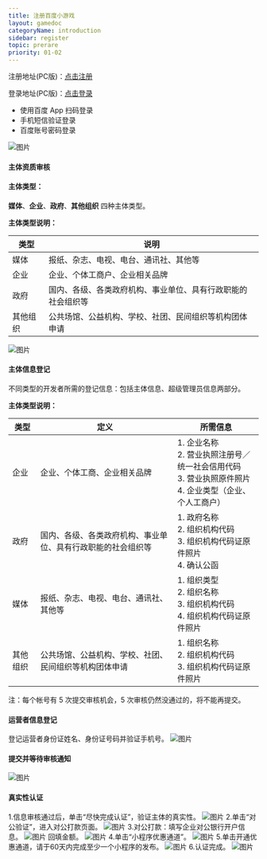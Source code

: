 ```yaml
---
title: 注册百度小游戏
layout: gamedoc
categoryName: introduction
sidebar: register
topic: prerare
priority: 01-02
---
```



注册地址(PC版)：[点击注册](https://passport.baidu.com/v2/?reg&tt=1521786256298&overseas=undefined&gid=D8D45DC-FFC4-486A-BA34-B3215E98FF74&tpl=mn&u=https%3A%2F%2Fwww.baidu.com%2F)

登录地址(PC版)：[点击登录](https://smartprogram.baidu.com/mappconsole/main/login)

- 使用百度 App 扫码登录
- 手机短信验证登录
- 百度账号密码登录


 ![图片](/img/game/introduction/prerare/newadd20.jpg)

#### 主体资质审核

#### 主体类型：
**媒体**、**企业**、**政府**、**其他组织** 四种主体类型。

**主体类型说明：**

|类型|说明|
|-|-|
|媒体|报纸、杂志、电视、电台、通讯社、其他等|
|企业|企业、个体工商户、企业相关品牌|
|政府|国内、各级、各类政府机构、事业单位、具有行政职能的社会组织等|
|其他组织|公共场馆、公益机构、学校、社团、民间组织等机构团体申请|

 ![图片](/img/game/introduction/prerare/apply08.png)

#### 主体信息登记
不同类型的开发者所需的登记信息：包括主体信息、超级管理员信息两部分。

**主体类型说明：**

|类型|定义|所需信息|
|-|-|-|
|企业|企业、个体工商、企业相关品牌|1. 企业名称 <br>2. 营业执照注册号／统一社会信用代码 <br>3. 营业执照原件照片<br>4. 企业类型（企业、个人工商户）|
|政府|国内、各级、各类政府机构、事业单位、具有行政职能的社会组织等|1. 政府名称<br>2. 组织机构代码<br>3. 组织机构代码证原件照片<br>4. 确认公函|
|媒体|报纸、杂志、电视、电台、通讯社、其他等|1. 组织类型<br>2. 组织名称<br>3. 组织机构代码<br>4. 组织机构代码证原件照片|
|其他组织|公共场馆、公益机构、学校、社团、民间组织等机构团体申请|1. 组织名称<br>2. 组织机构代码<br>3. 组织机构代码证原件照片|

注：每个帐号有 5 次提交审核机会，5 次审核仍然没通过的，将不能再提交。

#### 运营者信息登记
登记运营者身份证姓名、身份证号码并验证手机号。
 ![图片](/img/game/introduction/prerare/newadd11.png)

#### 提交并等待审核通知
 ![图片](/img/game/introduction/prerare/newadd12.png)

#### 真实性认证

1.信息审核通过后，单击“尽快完成认证”，验证主体的真实性。
 ![图片](/img/game/introduction/prerare/newadd13.png)
2.单击“对公验证”，进入对公打款页面。
 ![图片](/img/game/introduction/prerare/newadd14.png)
3.对公打款：填写企业对公银行开户信息。
 ![图片](/img/game/introduction/prerare/newadd15.png)
回填金额。
 ![图片](/img/game/introduction/prerare/newadd16.png)
4.单击“小程序优惠通道”。
 ![图片](/img/game/introduction/prerare/newadd17.png)
5.单击开通优惠通道，请于60天内完成至少一个小程序的发布。
 ![图片](/img/game/introduction/prerare/newadd18.png)
6.认证完成。
 ![图片](/img/game/introduction/prerare/newadd19.png)